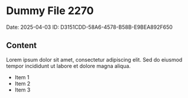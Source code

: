 # Dummy File 2270

Date: 2025-04-03
ID: D3151CDD-58A6-4578-B58B-E9BEA892F650

## Content

Lorem ipsum dolor sit amet, consectetur adipiscing elit.
Sed do eiusmod tempor incididunt ut labore et dolore magna aliqua.

* Item 1
* Item 2
* Item 3

